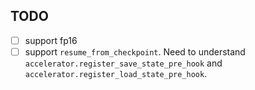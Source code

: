 ## TODO
- [ ] support fp16 
- [ ] support `resume_from_checkpoint`. Need to understand `accelerator.register_save_state_pre_hook` and `accelerator.register_load_state_pre_hook`.